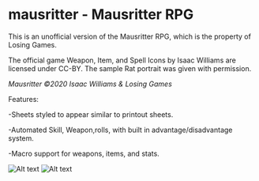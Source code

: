 # mausritter - Mausritter RPG
This is an unofficial version of the Mausritter RPG, which is the property of Losing Games.

The official game Weapon, Item, and Spell Icons by Isaac Williams are licensed under CC-BY.
The sample Rat portrait was given with permission.

_Mausritter ©2020 Isaac Williams & Losing Games_

Features:

  -Sheets styled to appear similar to printout sheets.
  
  -Automated Skill, Weapon,rolls, with built in advantage/disadvantage system.
    
  -Macro support for weapons, items, and stats.

![Alt text](https://i.imgur.com/QNwzFwB.png "Character Sheet")
![Alt text](https://i.imgur.com/Qd0tVt9.png "Creature Sheet")
